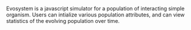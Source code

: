 Evosystem is a javascript simulator for a population of interacting simple organism.  Users can intialize various population attributes, and can view statistics of the evolving population over time.